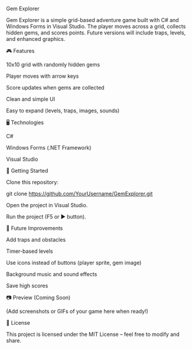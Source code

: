Gem Explorer

Gem Explorer is a simple grid-based adventure game built with C# and Windows Forms in Visual Studio.
The player moves across a grid, collects hidden gems, and scores points. Future versions will include traps, levels, and enhanced graphics.

🎮 Features

10x10 grid with randomly hidden gems

Player moves with arrow keys

Score updates when gems are collected

Clean and simple UI

Easy to expand (levels, traps, images, sounds)

🖥️ Technologies

C#

Windows Forms (.NET Framework)

Visual Studio

🚀 Getting Started

Clone this repository:

git clone https://github.com/YourUsername/GemExplorer.git


Open the project in Visual Studio.

Run the project (F5 or ▶️ button).

🎯 Future Improvements

Add traps and obstacles

Timer-based levels

Use icons instead of buttons (player sprite, gem image)

Background music and sound effects

Save high scores

📷 Preview (Coming Soon)

(Add screenshots or GIFs of your game here when ready!)

📜 License

This project is licensed under the MIT License – feel free to modify and share.
